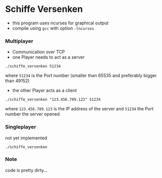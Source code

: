 # Schiffe Versenken

* this program uses ncurses for graphical output
* compile using `gcc` with option `-lncurses`

### Multiplayer

* Communication over TCP
* one Player needs to act as a server
```
./schiffe_versenken 51234
```
where `51234` is the Port number (smaller than 65535 and preferably bigger than 49152)
* the other Player acts as a client
```
./schiffe_versenken "123.456.789.123" 51234
``` 
where `123.456.789.123` is the IP address of the server and `51234` the Port number the server opened

### Singleplayer

not yet implemented
```
./schiffe_versenken
```


### Note

code is pretty dirty...
